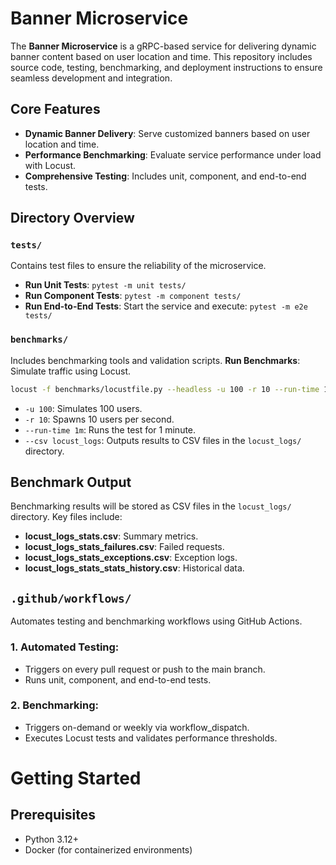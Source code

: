 # Banner Microservice

The **Banner Microservice** is a gRPC-based service for delivering dynamic banner content based on user location and time. This repository includes source code, testing, benchmarking, and deployment instructions to ensure seamless development and integration.

## Core Features
- **Dynamic Banner Delivery**: Serve customized banners based on user location and time.
- **Performance Benchmarking**: Evaluate service performance under load with Locust.
- **Comprehensive Testing**: Includes unit, component, and end-to-end tests.

## Directory Overview

### `tests/`
Contains test files to ensure the reliability of the microservice.
- **Run Unit Tests**: `pytest -m unit tests/`
- **Run Component Tests**: `pytest -m component tests/`
- **Run End-to-End Tests**: Start the service and execute: `pytest -m e2e tests/`

### `benchmarks/`
Includes benchmarking tools and validation scripts.
**Run Benchmarks**: Simulate traffic using Locust.
  ```bash
  locust -f benchmarks/locustfile.py --headless -u 100 -r 10 --run-time 1m --host http://127.0.0.1:51234 --csv locust_logs
  ```
- `-u 100`: Simulates 100 users.
- `-r 10`: Spawns 10 users per second.
- `--run-time 1m`: Runs the test for 1 minute.
- `--csv locust_logs`: Outputs results to CSV files in the `locust_logs/` directory.
 
## Benchmark Output

Benchmarking results will be stored as CSV files in the `locust_logs/` directory. Key files include:

- **locust_logs_stats.csv**: Summary metrics.
- **locust_logs_stats_failures.csv**: Failed requests.
- **locust_logs_stats_exceptions.csv**: Exception logs.
- **locust_logs_stats_stats_history.csv**: Historical data.


## `.github/workflows/`

Automates testing and benchmarking workflows using GitHub Actions.

### 1. Automated Testing:
- Triggers on every pull request or push to the main branch.
- Runs unit, component, and end-to-end tests.
### 2. Benchmarking:
- Triggers on-demand or weekly via workflow_dispatch.
- Executes Locust tests and validates performance thresholds.


# Getting Started

## Prerequisites 

- Python 3.12+
- Docker (for containerized environments)

